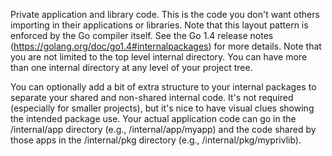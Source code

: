Private application and library code. This is the code you don't want others importing in their applications or libraries. Note that this layout pattern is enforced by the Go compiler itself. See the Go 1.4 release notes (https://golang.org/doc/go1.4#internalpackages) for more details. Note that you are not limited to the top level internal directory. You can have more than one internal directory at any level of your project tree.

You can optionally add a bit of extra structure to your internal packages to separate your shared and non-shared internal code. It's not required (especially for smaller projects), but it's nice to have visual clues showing the intended package use. Your actual application code can go in the /internal/app directory (e.g., /internal/app/myapp) and the code shared by those apps in the /internal/pkg directory (e.g., /internal/pkg/myprivlib).
